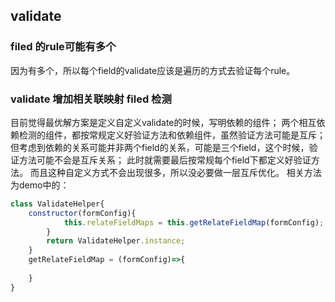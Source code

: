 ## validate
### filed 的rule可能有多个
因为有多个，所以每个field的validate应该是遍历的方式去验证每个rule。
### validate 增加相关联映射 filed 检测
目前觉得最优解方案是定义自定义validate的时候，写明依赖的组件；
两个相互依赖检测的组件，都按常规定义好验证方法和依赖组件，虽然验证方法可能是互斥；
但考虑到依赖的关系可能并非两个field的关系，可能是三个field，这个时候，验证方法可能不会是互斥关系；
此时就需要最后按常规每个field下都定义好验证方法。
而且这种自定义方式不会出现很多，所以没必要做一层互斥优化。
相关方法为demo中的：
```js
class ValidateHelper{
    constructor(formConfig){
            this.relateFieldMaps = this.getRelateFieldMap(formConfig);
        }
        return ValidateHelper.instance;
    }
    getRelateFieldMap = (formConfig)=>{
  
    }
}

```
